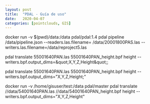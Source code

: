 ```yaml
---
layout: post
title:  "PDAL - Guía de uso"
date:   2020-04-07
categories: [pointclouds, GIS]
---
```


docker run -v $(pwd)/data:/data pdal/pdal:1.4 pdal pipeline /data/pipeline.json --readers.las.filename=
/data/20001800PAS.las --writers.las.filename=/data/reproject5.las

pdal translate 55001640PAN.las 55001640PAN_height.bpf height --writers.bpf.output_dims=&amp;quot;X,Y,Z,Height&amp;quot;;

pdal translate 55001640PAN.las 55001640PAN_height.bpf height --writers.bpf.output_dims="X,Y,Z,Height;"

docker run -v /home/gisuser/test:/data pdal/master pdal translate //data/54001640PAN.las //data/54001640PAN_height.bpf height --writers.bpf.output_dims="X,Y,Z,Height"
